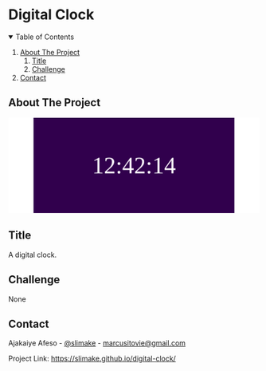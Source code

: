 # Digital Clock

<!-- TABLE OF CONTENTS -->
<details open="open">
  <summary>Table of Contents</summary>
  <ol>
    <li><a href="#about-the-project">About The Project</a>
      <ol>
        <li><a href="#title">Title</a>
        <li><a href="#challenge">Challenge</a>
      </ol>
    </li>
    <li><a href="#contact">Contact</a></li>
  </ol>
</details>



<!-- ABOUT THE PROJECT -->
## About The Project

[![Product Name Screen Shot][product-screenshot]](https://slimake.github.io/digital-clock/)

## Title
A digital clock. 

## Challenge
None


<!-- CONTACT -->
## Contact

Ajakaiye Afeso - [@slimake](https://twitter.com/slimake) - marcusitovie@gmail.com

Project Link: https://slimake.github.io/digital-clock/

<!-- MARKDOWN LINKS & IMAGES -->
<!-- https://www.markdownguide.org/basic-syntax/#reference-style-links -->
[product-screenshot]: image/digital-clock.png
